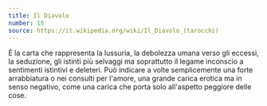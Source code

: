 ```yaml
---
title: Il Diavolo
number: 15
source: https://it.wikipedia.org/wiki/Il_Diavolo_(tarocchi)
---
```


È la carta che rappresenta la lussuria, la debolezza umana verso gli eccessi, la seduzione, gli istinti più selvaggi ma soprattutto il legame inconscio a sentimenti istintivi e deleteri. Può indicare a volte semplicemente una forte arrabbiatura o nei consulti per l'amore, una grande carica erotica ma in senso negativo, come una carica che porta solo all'aspetto peggiore delle cose.